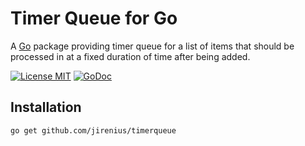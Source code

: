 # Timer Queue for Go
A [Go](http://golang.org) package providing timer queue for a list of items that should be processed
in at a fixed duration of time after being added.

[![License MIT](https://img.shields.io/badge/License-MIT-blue.svg)](http://opensource.org/licenses/MIT)
[![GoDoc](https://godoc.org/github.com/jirenius/timerqueue?status.svg)](http://godoc.org/github.com/jirenius/timerqueue) 

## Installation

```bash
go get github.com/jirenius/timerqueue
```
